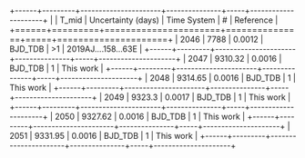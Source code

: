 +------+---------+----------------------+---------------+-----+---------------------+
|      |   T_mid |   Uncertainty (days) | Time System   | #   | Reference           |
+======+=========+======================+===============+=====+=====================+
| 2046 | 7788    |               0.0012 | BJD_TDB       | >1  | 2019AJ....158...63E |
+------+---------+----------------------+---------------+-----+---------------------+
| 2047 | 9310.32 |               0.0016 | BJD_TDB       | 1   | This work           |
+------+---------+----------------------+---------------+-----+---------------------+
| 2048 | 9314.65 |               0.0016 | BJD_TDB       | 1   | This work           |
+------+---------+----------------------+---------------+-----+---------------------+
| 2049 | 9323.3  |               0.0017 | BJD_TDB       | 1   | This work           |
+------+---------+----------------------+---------------+-----+---------------------+
| 2050 | 9327.62 |               0.0016 | BJD_TDB       | 1   | This work           |
+------+---------+----------------------+---------------+-----+---------------------+
| 2051 | 9331.95 |               0.0016 | BJD_TDB       | 1   | This work           |
+------+---------+----------------------+---------------+-----+---------------------+